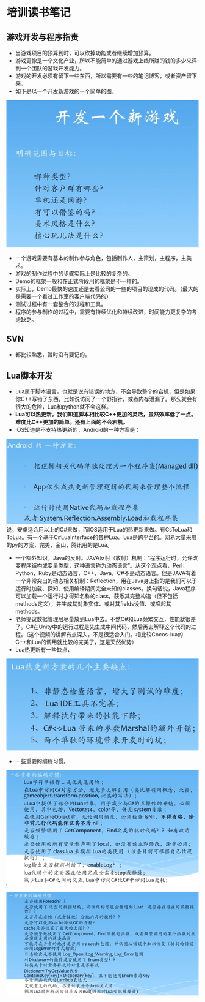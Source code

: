 # 培训读书笔记
## 游戏开发与程序指责
- 当游戏项目的预算到时，可以砍掉功能或者继续增加预算。
- 游戏更像是一个文化产业，所以不能简单的通过游戏上线所赚的钱的多少来评判一个团队的游戏开发能力。
- 游戏的开发必须有留下一些东西，所以需要有一些的笔记博客，或者资产留下来。
- 如下是以一个开发新游戏的一个简单的图。

![](./_image/2018-07-16-14-53-09.jpg?r=54)
- 一个游戏需要有基本的制作参与角色，包括制作人，主策划，主程序，主美术。
- 游戏的制作过程中的步骤实际上是比较的复杂的。
- Demo的框架一般和在正式阶段用的框架是不一样的。
- 实际上，Demo最快的速度还是去看公司的一些的项目的现成的代码。（最大的是需要一个看过工作室的客户端代码的）
- 测试过程中有一套整合的过程和工具。
- 程序的参与制作的过程中，需要有持续优化和持续改进，时间能力更复杂的考虑缺乏。
## SVN
- 都比较熟悉，暂时没有要记的。
## Lua脚本开发
- Lua属于脚本语言，也就是说有错误的地方，不会导致整个的宕机，但是如果你C++写错了东西，比如说访问了一个野指针，或者内存泄漏了。那么就会有很大的危险，Lua和python就不会这样。
- **Lua可以热更新。我们知道脚本相比较C++更加的灵活，虽然效率低了一点。难度比C++更加的简单。还有上面的不会宕机。**
- IOS知道是不支持热更新的，Android的一种方案是：

![](./_image/2018-07-16-16-34-26.jpg)
说，安卓适合用以上的C#来做，而IOS适用于Lua的热更新来做。有CsToLua和ToLua。有一个基于C#LuaInterface的各种Lua。Lua是跨平台的。网易大量采用的py的方案，完美，金山，腾讯用的是Lua。
- 一个额外知识。Java的反射。JAVA反射（放射）机制：“程序运行时，允许改变程序结构或变量类型，这种语言称为动态语言”。从这个观点看，Perl，Python，Ruby是动态语言，C++，Java，C#不是动态语言。但是JAVA有着一个非常突出的动态相关机制：Reflection，用在Java身上指的是我们可以于运行时加载、探知、使用编译期间完全未知的classes。换句话说，Java程序可以加载一个运行时才得知名称的class，获悉其完整构造（但不包括methods定义），并生成其对象实体、或对其fields设值、或唤起其methods。
- 老师提议数据管理层尽量放到Lua中去。不然C#和Lua频繁交互，性能就很差了。C#在Unity中的运行过程是先生成中间代码，然后再去解释这个代码的过程。（这个视频的讲解有点深入，不是很适合入门。相比较Cocos-lua的C++和Lua的调用就比较的完美了，这是天然优势）
- Lua热更新有一些缺点，

![](./_image/2018-07-16-17-26-01.jpg?r=65)

- 一些重要的编程习惯。

![](./_image/2018-07-16-17-28-37.jpg?r=65)

![](./_image/2018-07-16-17-29-52.jpg?r=64)

